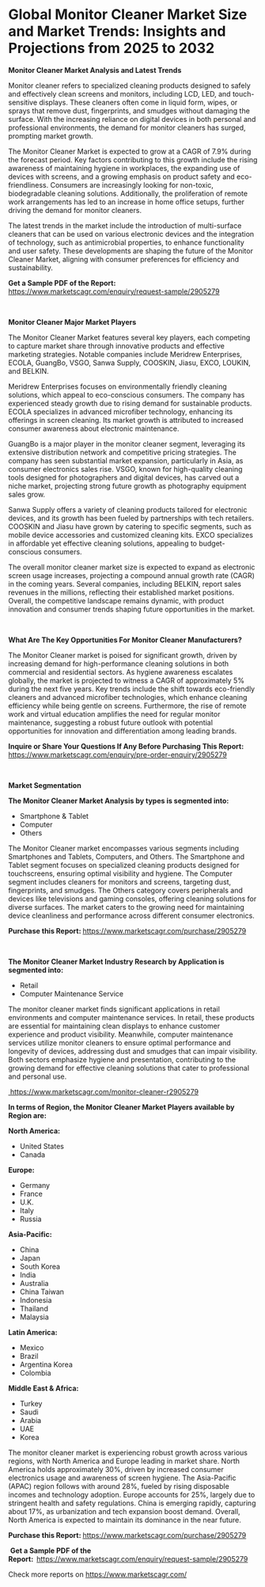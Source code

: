 <p><h1>Global Monitor Cleaner Market Size and Market Trends: Insights and Projections from 2025 to 2032</h1></p><p><strong>Monitor Cleaner Market Analysis and Latest Trends</strong></p>
<p><p>Monitor cleaner refers to specialized cleaning products designed to safely and effectively clean screens and monitors, including LCD, LED, and touch-sensitive displays. These cleaners often come in liquid form, wipes, or sprays that remove dust, fingerprints, and smudges without damaging the surface. With the increasing reliance on digital devices in both personal and professional environments, the demand for monitor cleaners has surged, prompting market growth.</p><p>The Monitor Cleaner Market is expected to grow at a CAGR of 7.9% during the forecast period. Key factors contributing to this growth include the rising awareness of maintaining hygiene in workplaces, the expanding use of devices with screens, and a growing emphasis on product safety and eco-friendliness. Consumers are increasingly looking for non-toxic, biodegradable cleaning solutions. Additionally, the proliferation of remote work arrangements has led to an increase in home office setups, further driving the demand for monitor cleaners. </p><p>The latest trends in the market include the introduction of multi-surface cleaners that can be used on various electronic devices and the integration of technology, such as antimicrobial properties, to enhance functionality and user safety. These developments are shaping the future of the Monitor Cleaner Market, aligning with consumer preferences for efficiency and sustainability.</p></p>
<p><strong>Get a Sample PDF of the Report:&nbsp;</strong> <a href="https://www.marketscagr.com/enquiry/request-sample/2905279?utm_campaign=2460&utm_medium=2&utm_source=Github&utm_content=ia&utm_term=12032025&utm_id=monitor-cleaner">https://www.marketscagr.com/enquiry/request-sample/2905279</a></p>
<p>&nbsp;</p>
<p><strong>Monitor Cleaner Major Market Players</strong></p>
<p><p>The Monitor Cleaner Market features several key players, each competing to capture market share through innovative products and effective marketing strategies. Notable companies include Meridrew Enterprises, ECOLA, GuangBo, VSGO, Sanwa Supply, COOSKIN, Jiasu, EXCO, LOUKIN, and BELKIN.</p><p>Meridrew Enterprises focuses on environmentally friendly cleaning solutions, which appeal to eco-conscious consumers. The company has experienced steady growth due to rising demand for sustainable products. ECOLA specializes in advanced microfiber technology, enhancing its offerings in screen cleaning. Its market growth is attributed to increased consumer awareness about electronic maintenance.</p><p>GuangBo is a major player in the monitor cleaner segment, leveraging its extensive distribution network and competitive pricing strategies. The company has seen substantial market expansion, particularly in Asia, as consumer electronics sales rise. VSGO, known for high-quality cleaning tools designed for photographers and digital devices, has carved out a niche market, projecting strong future growth as photography equipment sales grow.</p><p>Sanwa Supply offers a variety of cleaning products tailored for electronic devices, and its growth has been fueled by partnerships with tech retailers. COOSKIN and Jiasu have grown by catering to specific segments, such as mobile device accessories and customized cleaning kits. EXCO specializes in affordable yet effective cleaning solutions, appealing to budget-conscious consumers.</p><p>The overall monitor cleaner market size is expected to expand as electronic screen usage increases, projecting a compound annual growth rate (CAGR) in the coming years. Several companies, including BELKIN, report sales revenues in the millions, reflecting their established market positions. Overall, the competitive landscape remains dynamic, with product innovation and consumer trends shaping future opportunities in the market.</p></p>
<p>&nbsp;</p>
<p><strong>What Are The Key Opportunities For Monitor Cleaner Manufacturers?</strong></p>
<p><p>The Monitor Cleaner market is poised for significant growth, driven by increasing demand for high-performance cleaning solutions in both commercial and residential sectors. As hygiene awareness escalates globally, the market is projected to witness a CAGR of approximately 5% during the next five years. Key trends include the shift towards eco-friendly cleaners and advanced microfiber technologies, which enhance cleaning efficiency while being gentle on screens. Furthermore, the rise of remote work and virtual education amplifies the need for regular monitor maintenance, suggesting a robust future outlook with potential opportunities for innovation and differentiation among leading brands.</p></p>
<p><strong>Inquire or Share Your Questions If Any Before Purchasing This Report:</strong> <a href="https://www.marketscagr.com/enquiry/pre-order-enquiry/2905279?utm_campaign=2460&utm_medium=2&utm_source=Github&utm_content=ia&utm_term=12032025&utm_id=monitor-cleaner">https://www.marketscagr.com/enquiry/pre-order-enquiry/2905279</a></p>
<p>&nbsp;</p>
<p><strong>Market Segmentation</strong></p>
<p><strong>The Monitor Cleaner Market Analysis by types is segmented into:</strong></p>
<p><ul><li>Smartphone & Tablet</li><li>Computer</li><li>Others</li></ul></p>
<p><p>The Monitor Cleaner market encompasses various segments including Smartphones and Tablets, Computers, and Others. The Smartphone and Tablet segment focuses on specialized cleaning products designed for touchscreens, ensuring optimal visibility and hygiene. The Computer segment includes cleaners for monitors and screens, targeting dust, fingerprints, and smudges. The Others category covers peripherals and devices like televisions and gaming consoles, offering cleaning solutions for diverse surfaces. The market caters to the growing need for maintaining device cleanliness and performance across different consumer electronics.</p></p>
<p><strong>Purchase this Report:&nbsp;</strong><a href="https://www.marketscagr.com/purchase/2905279?utm_campaign=2460&utm_medium=2&utm_source=Github&utm_content=ia&utm_term=12032025&utm_id=monitor-cleaner">https://www.marketscagr.com/purchase/2905279</a></p>
<p>&nbsp;</p>
<p><strong>The Monitor Cleaner Market Industry Research by Application is segmented into:</strong></p>
<p><ul><li>Retail</li><li>Computer Maintenance Service</li></ul></p>
<p><p>The monitor cleaner market finds significant applications in retail environments and computer maintenance services. In retail, these products are essential for maintaining clean displays to enhance customer experience and product visibility. Meanwhile, computer maintenance services utilize monitor cleaners to ensure optimal performance and longevity of devices, addressing dust and smudges that can impair visibility. Both sectors emphasize hygiene and presentation, contributing to the growing demand for effective cleaning solutions that cater to professional and personal use.</p></p>
<p><a href="https://www.marketscagr.com/monitor-cleaner-r2905279?utm_campaign=2460&utm_medium=2&utm_source=Github&utm_content=ia&utm_term=12032025&utm_id=monitor-cleaner">&nbsp;https://www.marketscagr.com/monitor-cleaner-r2905279</a></p>
<p><strong>In terms of Region, the Monitor Cleaner Market Players available by Region are:</strong></p>
<p>
    <p> <strong> North America: </strong>
        <ul>
            <li>United States</li>
            <li>Canada</li>
        </ul>
        </p> 
    <p> <strong> Europe: </strong>
        <ul>
            <li>Germany</li>
            <li>France</li>
            <li>U.K.</li>
            <li>Italy</li>
            <li>Russia</li>
        </ul>
        </p> 
    <p> <strong> Asia-Pacific: </strong>
        <ul>
            <li>China</li>
            <li>Japan</li>
            <li>South Korea</li>
            <li>India</li>
            <li>Australia</li>
            <li>China Taiwan</li>
            <li>Indonesia</li>
            <li>Thailand</li>
            <li>Malaysia</li>
        </ul>
        </p> 
    <p> <strong> Latin America: </strong>
        <ul>
            <li>Mexico</li>
            <li>Brazil</li>
            <li>Argentina Korea</li>
            <li>Colombia</li>
        </ul>
        </p> 
    <p> <strong> Middle East & Africa: </strong>
        <ul>
            <li>Turkey</li>
            <li>Saudi</li>
            <li>Arabia</li>
            <li>UAE</li>
            <li>Korea</li>
        </ul>
    </p>
    </p>
<p><p>The monitor cleaner market is experiencing robust growth across various regions, with North America and Europe leading in market share. North America holds approximately 30%, driven by increased consumer electronics usage and awareness of screen hygiene. The Asia-Pacific (APAC) region follows with around 28%, fueled by rising disposable incomes and technology adoption. Europe accounts for 25%, largely due to stringent health and safety regulations. China is emerging rapidly, capturing about 17%, as urbanization and tech expansion boost demand. Overall, North America is expected to maintain its dominance in the near future.</p></p>
<p><strong>Purchase this Report: </strong><a href="https://www.marketscagr.com/purchase/2905279?utm_campaign=2460&utm_medium=2&utm_source=Github&utm_content=ia&utm_term=12032025&utm_id=monitor-cleaner">https://www.marketscagr.com/purchase/2905279</a></p>
<p>&nbsp;<strong>Get a Sample PDF of the Report:&nbsp;&nbsp;</strong><a href="https://www.marketscagr.com/enquiry/request-sample/2905279?utm_campaign=2460&utm_medium=2&utm_source=Github&utm_content=ia&utm_term=12032025&utm_id=monitor-cleaner">https://www.marketscagr.com/enquiry/request-sample/2905279</a></p>
<p><strong></strong></p>
<p>Check more reports on <a href="https://www.marketscagr.com/?utm_campaign=2460&utm_medium=2&utm_source=Github&utm_content=ia&utm_term=12032025&utm_id=monitor-cleaner">https://www.marketscagr.com/</a></p>